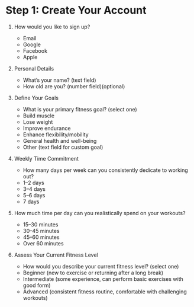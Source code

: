 
# Step 1: Create Your Account

1. How would you like to sign up?
    - Email
    - Google
    - Facebook
    - Apple

2. Personal Details
    - What’s your name? (text field)
    - How old are you? (number field)(optional)

3. Define Your Goals
    - What is your primary fitness goal? (select one)
    - Build muscle
    - Lose weight
    - Improve endurance
    - Enhance flexibility/mobility
    - General health and well-being
    - Other (text field for custom goal)

4. Weekly Time Commitment
    - How many days per week can you consistently dedicate to working out?
    - 1–2 days
    - 3–4 days
    - 5–6 days
    - 7 days

5. How much time per day can you realistically spend on your workouts?

    - 15–30 minutes
    - 30–45 minutes
    - 45–60 minutes
    - Over 60 minutes

6. Assess Your Current Fitness Level
    - How would you describe your current fitness level? (select one)
    - Beginner (new to exercise or returning after a long break)
    - Intermediate (some experience, can perform basic exercises with good form)
    - Advanced (consistent fitness routine, comfortable with challenging workouts)
